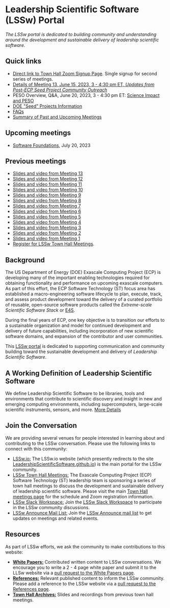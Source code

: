 # Leadership Scientific Software (LSSw) Portal

*The LSSw portal is dedicated to building community and understanding around the development and sustainable delivery of leadership scientific software.*

## Quick links
- [Direct link to Town Hall Zoom Signup Page](https://exascaleproject.zoomgov.com/Meetings/register/vJItduGrqDMpEiSpPgjLeb3IgZsSkw-oZcQ).  Single signup for second series of meetings.
- [Details of Meeting 13, June 15, 2023, 3 - 4:30 pm ET, _Updates from Post-ECP Seed Project Community Outreach_](Meetings/Meeting13.md)
- PESO Overview, Q&A, June 20, 2023, 3 - 4:30 pm ET: [Science Impact and PESO](PESO/PESOMeeting1.md)
- [DOE "Seed" Projects Information](SeedProjects.md)
- [FAQs](FAQ.md)
- [Summary of Past and Upcoming Meetings](LSSwTownHalls.md)

## Upcoming meetings
- [Software Foundations](), July 20, 2023 

## Previous meetings
- [Slides and video from Meeting 13](Meetings/Meeting13.md)
- [Slides and video from Meeting 12](Meetings/Meeting12.md)
- [Slides and video from Meeting 11](Meetings/Meeting11.md)
- [Slides and video from Meeting 10](Meetings/Meeting10.md)
- [Slides and video from Meeting 9](Meetings/Meeting9.md)
- [Slides and video from Meeting 8](Meetings/Meeting8.md)
- [Slides and video from Meeting 7](Meetings/Meeting7.md)
- [Slides and video from Meeting 6](Meetings/Meeting6.md)
- [Slides and video from Meeting 5](Meetings/Meeting5.md)
- [Slides and video from Meeting 4](Meetings/Meeting4.md)
- [Slides and video from Meeting 3](Meetings/Meeting3.md)
- [Slides and video from Meeting 2](Meetings/Meeting2.md)
- [Slides and video from Meeting 1](Meetings/Meeting1.md)
- [Register for LSSw Town Hall Meetings](LSSwTownHalls.md).  
 
## Background
The US Department of Energy (DOE) Exascale Computing Project (ECP) is developing many of the important enabling technologies required for obtaining functionality and performance on upcoming exascale computers.  As part of this effort, the ECP Software Technology (ST) focus area has established a macro-engineering software lifecycle to plan, execute, track, and assess product development toward the delivery of a curated portfolio of reusable, open-source software products called the *Extreme-scale Scientific Software Stack* or [E4S](https://e4s.io).

During the final years of ECP, one key objective is to transition our efforts to a sustainable organization and model for continued development and delivery of future capabilities, including incorporation of new scientific software domains, and expansion of the contributor and user communities. 

This [LSSw portal](https://lssw.io) is dedicated to supporting communication and community building toward the sustainable development and delivery of *Leadership Scientific Software*.

## A Working Definition of Leadership Scientific Software
We define Leadership Scientific Software to be libraries, tools and environments that contribute to scientific discovery and insight in new and emerging computing environments, including supercomputers, large-scale scientific instruments, sensors, and more. [More Details](LeadershipDefinition.md)

## Join the Conversation
We are providing several venues for people interested in learning about and contributing to the LSSw conversation.  Please use the following links to connect with this community:
- [LSSw.io:](https://lssw.io) The LSSw.io website (which presently redirects to the site [LeadershipScientificSoftware.github.io](https://leadershipscientificsoftware.github.io/)) is the main portal for the LSSw community.
- [LSSw Town Hall Meetings:](LSSwTownHalls.md)  The Exascale Computing Project (ECP) Software Technology (ST) leadership team is sponsoring a series of town hall meetings to discuss the development and sustainable delivery of leadership scientific software. Please visit the main [Town Hall meetings page](LSSwTownHalls.md) for the schedule and Zoom registration information.
- [LSSw Slack Workspace:](https://join.slack.com/t/lsswworkspace/shared_invite/zt-v1idgwld-9tp8DvSJzj2vP3NmDbyjdw) Join the [LSSw Slack Workspace](https://join.slack.com/t/lsswworkspace/shared_invite/zt-v1idgwld-9tp8DvSJzj2vP3NmDbyjdw) to participate in the LSSw community discussions.
- [LSSw Announce Mail List:](https://lssw.io/mailman/listinfo/announce_lssw.io) Join the [LSSw Announce mail list](https://lssw.io/mailman/listinfo/announce_lssw.io) to get updates on meetings and related events.

## Resources
As part of LSSw efforts, we ask the community to make contributions to this website:
- **[White Papers:](WhitePapers/WhitePaperList.md)** Contributed written content to LSSw conversations. We encourage you to write a 2 - 4 page white paper and submit it to the LLSw website via a [pull request to the White Papers page](WhitePapers/WhitePaperList.md).
- **[References:](References/ReferenceList.md)** Relevant published content to inform the LSSw community. Please add a reference to the LSSw website via a [pull request to the References page](References/ReferenceList.md).
- **[Town Hall Archives:](TownHallArchives/TownHallArchiveList.md)** Slides and recordings from previous town hall meetings.
